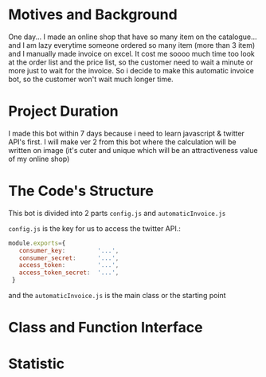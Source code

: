 # Motives and Background

One day... I made an online shop that have so many item on the catalogue... and I am lazy everytime someone ordered so many item (more than 3 item) and I manually made invoice on excel. It cost me soooo much time too look at the order list and the price list, so the customer need to wait a minute or more just to wait for the invoice. So i decide to make this automatic invoice bot, so the customer won't wait much longer time. 

# Project Duration

I made this bot within 7 days because i need to learn javascript & twitter API's first. I will make ver 2 from this bot where the calculation will be written on image (it's cuter and unique which will be an attractiveness value of my online shop)

# The Code's Structure
This bot is divided into 2 parts ```config.js``` and ```automaticInvoice.js``` 

```config.js``` is the key for us to access the twitter API.:

```javascript
module.exports={
   consumer_key:         '...',
   consumer_secret:      '...',
   access_token:         '...',
   access_token_secret:  '...',
 }
```

and the ```automaticInvoice.js``` is the main class or the starting point

# Class and Function Interface



# Statistic
